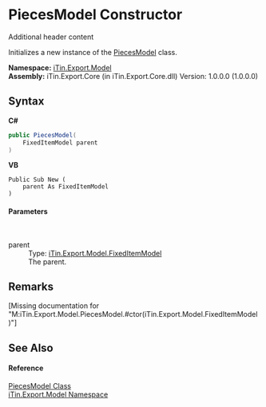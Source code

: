 # PiecesModel Constructor 
Additional header content 

Initializes a new instance of the <a href="T_iTin_Export_Model_PiecesModel">PiecesModel</a> class.

**Namespace:**&nbsp;<a href="N_iTin_Export_Model">iTin.Export.Model</a><br />**Assembly:**&nbsp;iTin.Export.Core (in iTin.Export.Core.dll) Version: 1.0.0.0 (1.0.0.0)

## Syntax

**C#**<br />
``` C#
public PiecesModel(
	FixedItemModel parent
)
```

**VB**<br />
``` VB
Public Sub New ( 
	parent As FixedItemModel
)
```


#### Parameters
&nbsp;<dl><dt>parent</dt><dd>Type: <a href="T_iTin_Export_Model_FixedItemModel">iTin.Export.Model.FixedItemModel</a><br />The parent.</dd></dl>

## Remarks
\[Missing <remarks> documentation for "M:iTin.Export.Model.PiecesModel.#ctor(iTin.Export.Model.FixedItemModel)"\]

## See Also


#### Reference
<a href="T_iTin_Export_Model_PiecesModel">PiecesModel Class</a><br /><a href="N_iTin_Export_Model">iTin.Export.Model Namespace</a><br />